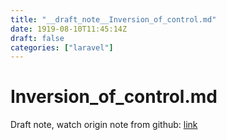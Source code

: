 ```yaml
---
title: "__draft_note__Inversion_of_control.md"
date: 1919-08-10T11:45:14Z
draft: false
categories: ["laravel"]
---
```


# Inversion_of_control.md

Draft note, watch origin note from github: [link](https://github.com/tinghaolai/just-random-note/blob/master/laravel/Inversion_of_control.md)